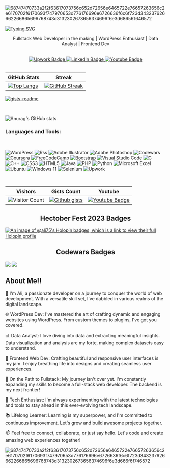 
![68747470733a2f2f63617073756c652d72656e6465722e76657263656c2e6170702f6170693f747970653d776176696e6726636f6c6f723d343237626662266865696768743d3132302673656374696f6e3d686561646572](https://user-images.githubusercontent.com/90936436/226839506-4bae5412-ed2f-47fd-b19f-569d65644be4.svg)

[![Typing SVG](https://readme-typing-svg.demolab.com?font=Fira+Code&size=30&pause=1000&center=true&width=435&lines=Hello+Guys+!;I'm+Ali;Let's+Follow+Each+Other;Happy+Coding;I'm+a+Pythoneer+)](https://git.io/typing-svg)
  
<div align= "center">
<p> Fullstack Web Developer in the making | WordPress Enthusiast | Data Analyst | Frontend Dev </p>

</div>
<br>

<div id="header" align="center">
  
<div id="badges">
  <a href="https://www.upwork.com/services/product/development-it-a-complete-responsive-wordpress-website-1674858364275707904?ref=project_share&tier=0">
    <img src="https://img.shields.io/badge/UpWork-6FDA44?style=for-the-badge&logo=Upwork&logoColor=white" alt="Upwork Badge"/>
  </a>
  <a href="https://www.linkedin.com/in/ali-akbar-khan-693776163">
    <img src="https://img.shields.io/badge/LinkedIn-blue?style=for-the-badge&logo=linkedin&logoColor=white" alt="LinkedIn Badge"/>
  </a>
  <a href="[https://www.youtube.com/channel/UC6AiDug1ad_Lul2XV0c_aAg](https://www.youtube.com/channel/UC6AiDug1ad_Lul2XV0c_aAg)">
    <img src="https://img.shields.io/badge/YouTube-red?style=for-the-badge&logo=youtube&logoColor=white" alt="Youtube Badge"/>
  </a>
 
</div>
  </div>

<br>



 <div>

  
  
  | GitHub Stats | Streak |
| ------------ | ------ |
|  [![Top Langs](https://github-readme-stats.vercel.app/api/top-langs/?username=ali-e-n&layout=compact)](https://github.com/ali-e-n) | [![GitHub Streak](http://github-readme-streak-stats.herokuapp.com?user=ali-e-n&theme=dark&background=000000)](https://git.io/streak-stats) |

  [![gists-readme](https://gists-readme.yizack.com/api?user=ali-e-n&title=My+Gists&n=30&theme=dark)](https://gist.github.com/ali-e-n)
  
  </div>
  
  <br>
  
  <div>
  
  
  
 

  
![Anurag's GitHub stats](https://github-readme-stats.vercel.app/api?username=ali-e-n&show_icons=true&theme=dark) 
  
  
  
  
  </div>
 
  
  
  ### Languages and Tools:
  <br>
  
![WordPress](https://img.shields.io/badge/WordPress-%23117AC9.svg?style=for-the-badge&logo=WordPress&logoColor=white)
![Rss](https://img.shields.io/badge/rss-F88900?style=for-the-badge&logo=rss&logoColor=white)
![Adobe Illustrator](https://img.shields.io/badge/adobe%20illustrator-%23FF9A00.svg?style=for-the-badge&logo=adobe%20illustrator&logoColor=white)
![Adobe Photoshop](https://img.shields.io/badge/adobe%20photoshop-%2331A8FF.svg?style=for-the-badge&logo=adobe%20photoshop&logoColor=white)
![Codewars](https://img.shields.io/badge/Codewars-B1361E?style=for-the-badge&logo=codewars&logoColor=grey)
![Coursera](https://img.shields.io/badge/Coursera-%230056D2.svg?style=for-the-badge&logo=Coursera&logoColor=white)
![FreeCodeCamp](https://img.shields.io/badge/Freecodecamp-%23123.svg?&style=for-the-badge&logo=freecodecamp&logoColor=green)
![Bootstrap](https://img.shields.io/badge/bootstrap-%238511FA.svg?style=for-the-badge&logo=bootstrap&logoColor=white)
![Visual Studio Code](https://img.shields.io/badge/Visual%20Studio%20Code-0078d7.svg?style=for-the-badge&logo=visual-studio-code&logoColor=white)
![C](https://img.shields.io/badge/c-%2300599C.svg?style=for-the-badge&logo=c&logoColor=white)
![C++](https://img.shields.io/badge/c++-%2300599C.svg?style=for-the-badge&logo=c%2B%2B&logoColor=white)
![CSS3](https://img.shields.io/badge/css3-%231572B6.svg?style=for-the-badge&logo=css3&logoColor=white)
![HTML5](https://img.shields.io/badge/html5-%23E34F26.svg?style=for-the-badge&logo=html5&logoColor=white)
![Java](https://img.shields.io/badge/java-%23ED8B00.svg?style=for-the-badge&logo=openjdk&logoColor=white)
![PHP](https://img.shields.io/badge/php-%23777BB4.svg?style=for-the-badge&logo=php&logoColor=white)
![Python](https://img.shields.io/badge/python-3670A0?style=for-the-badge&logo=python&logoColor=ffdd54)
![Microsoft Excel](https://img.shields.io/badge/Microsoft_Excel-217346?style=for-the-badge&logo=microsoft-excel&logoColor=white)
![Ubuntu](https://img.shields.io/badge/Ubuntu-E95420?style=for-the-badge&logo=ubuntu&logoColor=white)
![Windows 11](https://img.shields.io/badge/Windows%2011-%230079d5.svg?style=for-the-badge&logo=Windows%2011&logoColor=white)
![Selenium](https://img.shields.io/badge/-selenium-%43B02A?style=for-the-badge&logo=selenium&logoColor=white)
![Upwork](https://img.shields.io/badge/UpWork-6FDA44?style=for-the-badge&logo=Upwork&logoColor=white)


<br> 
  
 <div >
 


| Visitors | Gists Count | Youtube |
| -------- | -----------| --------|
| ![Visitor Count](https://profile-counter.glitch.me/{ali-e-n}/count.svg) | [![Github gists](https://gist-count.vercel.app/api?username=ali-e-n)](https://gist.github.com/ali-e-n) | [![Youtube Badge](https://img.shields.io/badge/YouTube-red?style=for-the-badge&logo=youtube&logoColor=white)](https://www.youtube.com/channel/UC4ZY1JKm3nuqX3XcCf9l0xQ/featured) 



 </div>
 
 
 
 <div>

 <h2 align="center" > Hectober Fest 2023 Badges</h2>
   
   [![An image of @ali75's Holopin badges, which is a link to view their full Holopin profile](https://holopin.me/ali75)](https://holopin.io/@ali75)
   
 </div>
<div>

 <h2 align="center" > Codewars Badges</h2>
   <img src="https://www.codewars.com/users/Alio175/badges/large" style="max-width: 100%;"> 
   <img src="https://www.codewars.com/users/Alio175/badges/large" style="max-width: 100%;"> 


   
 </div>



## About Me!!

👋 I'm Ali, a passionate developer on a journey to conquer the world of web development. With a versatile skill set, I've dabbled in various realms of the digital landscape.

🌐 WordPress Dev: I've mastered the art of crafting dynamic and engaging websites using WordPress. From custom themes to plugins, I've got you covered.

📊 Data Analyst: I love diving into data and extracting meaningful insights. Data visualization and analysis are my forte, making complex datasets easy to understand.

🚀 Frontend Web Dev: Crafting beautiful and responsive user interfaces is my jam. I enjoy breathing life into designs and creating seamless user experiences.

🌟 On the Path to Fullstack: My journey isn't over yet. I'm constantly expanding my skills to become a full-stack web developer. The backend is my next frontier!

🔧 Tech Enthusiast: I'm always experimenting with the latest technologies and tools to stay ahead in this ever-evolving tech landscape.

📚 Lifelong Learner: Learning is my superpower, and I'm committed to continuous improvement. Let's grow and build awesome projects together.

📫 Feel free to connect, collaborate, or just say hello. Let's code and create amazing web experiences together!


![68747470733a2f2f63617073756c652d72656e6465722e76657263656c2e6170702f6170693f747970653d776176696e6726636f6c6f723d343237626662266865696768743d3132302673656374696f6e3d666f6f746572](https://user-images.githubusercontent.com/90936436/226840038-7d4d0d3b-a59c-494f-ac44-840c36312889.svg)
